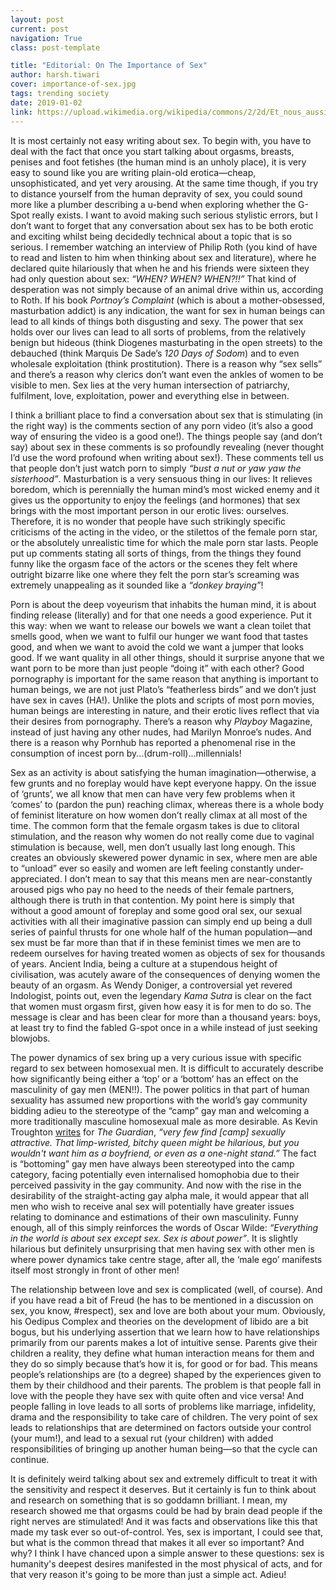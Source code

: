 ```yaml
---
layout: post
current: post
navigation: True
class: post-template

title: "Editorial: On The Importance of Sex"
author: harsh.tiwari
cover: importance-of-sex.jpg
tags: trending society
date: 2019-01-02
link: https://upload.wikimedia.org/wikipedia/commons/2/2d/Et_nous_aussi_nous_serons_meres_Lequeu.jpg
---
```

It is most certainly not easy writing about sex. To begin with, you have to deal with the fact that once you start talking about orgasms, breasts, penises and foot fetishes (the human mind is an unholy place), it is very easy to sound like you are writing plain-old erotica—cheap, unsophisticated, and yet very arousing. At the same time though, if you try to distance yourself from the human depravity of sex, you could sound more like a plumber describing a u-bend when exploring whether the G-Spot really exists. I want to avoid making such serious stylistic errors, but I don’t want to forget that any conversation about sex has to be both erotic and exciting whilst being decidedly technical about a topic that is so serious. I remember watching an interview of Philip Roth (you kind of have to read and listen to him when thinking about sex and literature), where he declared quite hilariously that when he and his friends were sixteen they had only question about sex: <em>“WHEN? WHEN? WHEN?!!”</em> That kind of desperation was not simply because of an animal drive within us, according to Roth. If his book <i>Portnoy’s Complaint</i> (which is about a mother-obsessed, masturbation addict) is any indication, the want for sex in human beings can lead to all kinds of things both disgusting and sexy. The power that sex holds over our lives can lead to all sorts of problems, from the relatively benign but hideous (think Diogenes masturbating in the open streets) to the debauched (think Marquis De Sade’s <i>120 Days of Sodom</i>) and to even wholesale exploitation (think prostitution). There is a reason why “sex sells” and there’s a reason why clerics don’t want even the ankles of women to be visible to men. Sex lies at the very human intersection of patriarchy, fulfilment, love, exploitation, power and everything else in between.

I think a brilliant place to find a conversation about sex that is stimulating (in the right way) is the comments section of any porn video (it’s also a good way of ensuring the video is a good one!). The things people say (and don’t say) about sex in these comments is so profoundly revealing (never thought I’d use the word profound when writing about sex!). These comments tell us that people don’t just watch porn to simply <em>“bust a nut or yaw yaw the sisterhood”</em>. Masturbation is a very sensuous thing in our lives: It relieves boredom, which is perennially the human mind’s most wicked enemy and it gives us the opportunity to enjoy the feelings (and hormones) that sex brings with the most important person in our erotic lives: ourselves. Therefore, it is no wonder that people have such strikingly specific criticisms of the acting in the video, or the stilettos of the female porn star, or the absolutely unrealistic time for which the male porn star lasts. People put up comments stating all sorts of things, from the things they found funny like the orgasm face of the actors or the scenes they felt where outright bizarre like one where they felt the porn star’s screaming was extremely unappealing as it sounded like a <em>“donkey braying”</em>!

Porn is about the deep voyeurism that inhabits the human mind, it is about finding release (literally) and for that one needs a good experience. Put it this way: when we want to release our bowels we want a clean toilet that smells good, when we want to fulfil our hunger we want food that tastes good, and when we want to avoid the cold we want a jumper that looks good. If we want quality in all other things, should it surprise anyone that we want porn to be more than just people “doing it” with each other? Good pornography is important for the same reason that anything is important to human beings, we are not just Plato’s “featherless birds” and we don’t just have sex in caves (HA!). Unlike the plots and scripts of most porn movies, human beings are interesting in nature, and their erotic lives reflect that via their desires from pornography. There’s a reason why <i>Playboy</i> Magazine, instead of just having any other nudes, had Marilyn Monroe’s nudes. And there is a reason why Pornhub has reported a phenomenal rise in the consumption of incest porn by...(drum-roll)...millennials!

Sex as an activity is about satisfying the human imagination—otherwise, a few grunts and no foreplay would have kept everyone happy. On the issue of ‘grunts’, we all know that men can have very few problems when it ‘comes’ to (pardon the pun) reaching climax, whereas there is a whole body of feminist literature on how women don’t really climax at all most of the time. The common form that the female orgasm takes is due to clitoral stimulation, and the reason why women do not really come due to vaginal stimulation is because, well, men don’t usually last long enough. This creates an obviously skewered power dynamic in sex, where men are able to “unload” ever so easily and women are left feeling constantly under-appreciated. I don’t mean to say that this means men are near-constantly aroused pigs who pay no heed to the needs of their female partners, although there is truth in that contention. My point here is simply that without a good amount of foreplay and some good oral sex, our sexual activities with all their imaginative passion can simply end up being a dull series of painful thrusts for one whole half of the human population—and sex must be far more than that if in these feminist times we men are to redeem ourselves for having treated women as objects of sex for thousands of years. Ancient India, being a culture at a stupendous height of civilisation, was acutely aware of the consequences of denying women the beauty of an orgasm. As Wendy Doniger, a controversial yet revered Indologist, points out, even the legendary <i>Kama Sutra</i> is clear on the fact that women must orgasm first, given how easy it is for men to do so. The message is clear and has been clear for more than a thousand years: boys, at least try to find the fabled G-spot once in a while instead of just seeking blowjobs.

The power dynamics of sex bring up a very curious issue with specific regard to sex between homosexual men. It is difficult to accurately describe how significantly being either a ‘top’ or a ‘bottom’ has an effect on the masculinity of gay men (MEN!!). The power politics in that part of human sexuality has assumed new proportions with the world’s gay community bidding adieu to the stereotype of the “camp” gay man and welcoming a more traditionally masculine homosexual male as more desirable. As Kevin Troughton [writes](https://www.theguardian.com/commentisfree/2010/nov/30/the-end-of-camp-straight-acting-gay) for <i>The Guardian</i>, <em>“very few find [camp] sexually attractive. That limp-wristed, bitchy queen might be hilarious, but you wouldn't want him as a boyfriend, or even as a one-night stand.”</em> The fact is “bottoming” gay men have always been stereotyped into the camp category, facing potentially even internalised homophobia due to their perceived passivity in the gay community. And now with the rise in the desirability of the straight-acting gay alpha male, it would appear that all men who wish to receive anal sex will potentially have greater issues relating to dominance and estimations of their own masculinity. Funny enough, all of this simply reinforces the words of Oscar Wilde: <em>“Everything in the world is about sex except sex. Sex is about power”</em>. It is slightly hilarious but definitely unsurprising that men having sex with other men is where power dynamics take centre stage, after all, the ‘male ego’ manifests itself most strongly in front of other men!

The relationship between love and sex is complicated (well, of course). And if you have read a bit of Freud (he has to be mentioned in a discussion on sex, you know, #respect), sex and love are both about your mum. Obviously, his Oedipus Complex and theories on the development of libido are a bit bogus, but his underlying assertion that we learn how to have relationships primarily from our parents makes a lot of intuitive sense. Parents give their children a reality, they define what human interaction means for them and they do so simply because that’s how it is, for good or for bad. This means people’s relationships are (to a degree) shaped by the experiences given to them by their childhood and their parents. The problem is that people fall in love with the people they have sex with quite often and vice versa! And people falling in love leads to all sorts of problems like marriage, infidelity, drama and the responsibility to take care of children. The very point of sex leads to relationships that are determined on factors outside your control (your mum!), and lead to a sexual rut (your children) with added responsibilities of bringing up another human being—so that the cycle can continue.

It is definitely weird talking about sex and extremely difficult to treat it with the sensitivity and respect it deserves. But it certainly is fun to think about and research on something that is so goddamn brilliant. I mean, my research showed me that orgasms could be had by brain dead people if the right nerves are stimulated! And it was facts and observations like this that made my task ever so out-of-control. Yes, sex is important, I could see that, but what is the common thread that makes it all ever so important? And why? I think I have chanced upon a simple answer to these questions: sex is humanity's deepest desires manifested in the most physical of acts, and for that very reason it's going to be more than just a simple act. Adieu!
